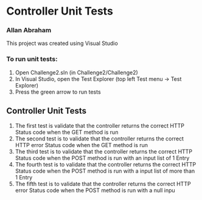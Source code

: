 # Controller Unit Tests
### Allan Abraham

This project was created using Visual Studio

### To run unit tests:
1. Open Challenge2.sln (in Challenge2/Challenge2)
2. In Visual Studio, open the Test Explorer (top left Test menu -> Test Explorer)
3. Press the green arrow to run tests


## Controller Unit Tests

1) The first test is validate that the controller returns the correct HTTP Status code when the GET method is run
2) The second test is to validate that the controller returns the correct HTTP error Status code when the GET method is run
3) The third test is to validate that the controller returns the correct HTTP Status code when the POST method is run with an input list of 1 Entry
4) The fourth test is to validate that the controller returns the correct HTTP Status code when the POST method is run with a input list of more than 1 Entry
5) The fifth test is to validate that the controller returns the correct HTTP error Status code when the POST method is run with a null inpu
